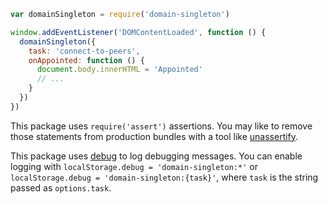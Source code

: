 ```javascript
var domainSingleton = require('domain-singleton')

window.addEventListener('DOMContentLoaded', function () {
  domainSingleton({
    task: 'connect-to-peers',
    onAppointed: function () {
      document.body.innerHTML = 'Appointed'
      // ...
    }
  })
})
```

This package uses `require('assert')` assertions.  You may like to remove those statements from production bundles with a tool like [unassertify](https://www.npmjs.com/package/unassertify).

This package uses [debug](https://www.npmjs.com/package/debug) to log debugging messages.  You can enable logging with `localStorage.debug = 'domain-singleton:*'` or `localStorage.debug = 'domain-singleton:{task}'`, where `task` is the string passed as `options.task`.
